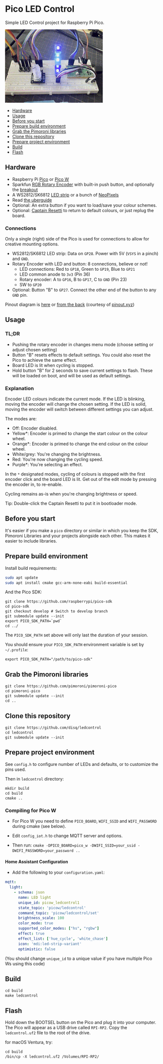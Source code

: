# Pico LED Control

Simple LED Control project for Raspberry Pi Pico.

![image](./doc/cycle.gif)

- [Hardware](#hardware)
- [Usage](#usage)
- [Before you start](#before-you-start)
- [Prepare build environment](#prepare-build-environment)
- [Grab the Pimoroni libraries](#grab-the-pimoroni-libraries)
- [Clone this repository](#clone-this-repository)
- [Prepare project environment](#prepare-project-environment)
- [Build](#build)
- [Flash](#flash)

## Hardware

- Raspberry Pi [Pico](https://shop.pimoroni.com/products/raspberry-pi-pico) or [Pico W](https://shop.pimoroni.com/products/raspberry-pi-pico-w)
- Sparkfun [RGB Rotary Encoder](https://shop.pimoroni.com/products/rotary-encoder-illuminated-rgb) with built-in push button, and optionally the [breakout](https://shop.pimoroni.com/products/sparkfun-rotary-encoder-breakout-illuminated-rg-rgb)
- A WS2812/SK6812 [LED strip](https://shop.pimoroni.com/collections/components?tags=LED%20Strip) or a bunch of [NeoPixels](https://www.adafruit.com/category/168)
- Read [the uberguide](https://learn.adafruit.com/adafruit-neopixel-uberguide)
- Optional: An extra button if you want to load/save your colour schemes.
- Optional: [Captain Resetti](https://shop.pimoroni.com/products/captain-resetti-pico-reset-button) to return to default colours, or just replug the board.

### Connections

Only a single (right) side of the Pico is used for connections to allow for creative mounting options.

- WS2812/SK6812 LED strip: Data on `GP28`. Power with 5V (`VSYS` in a pinch) and `GND`.
- Rotary Encoder with LED and button: 8 connections, believe or not!
  - LED connections: Red to `GP18`, Green to `GP19`, Blue to `GP21`
  - LED common anode to `3v3` (Pin 36)
  - Rotary encoder: A to `GP16`, B to `GP17`, C to `GND` (Pin 23)
  - SW to `GP20`
- Optional: Button "B" to `GP27`. Connect the other end of the button to any `GND` pin.

Pinout diagram is [here](./doc/pinout.png) or [from the back](./doc/pinout-back.png) (courtesy of [pinout.xyz](https://pico.pinout.xyz/))

## Usage

### TL;DR
- Pushing the rotary encoder in changes menu mode (choose setting or adjust chosen setting)
- Button "B" resets effects to default settings. You could also reset the Pico to achieve the same effect.
- Board LED is lit when cycling is stopped.
- Hold button "B" for 2 seconds to save current settings to flash. These will be loaded on boot, and will be used as default settings.

### Explanation

Encoder LED colours indicate the current mode. If the LED is blinking, moving the encoder will change the chosen setting. If the LED is solid, moving the encoder will switch between different settings you can adjust.

The modes are:

- Off: Encoder disabled.
- Yellow*: Encoder is primed to change the start colour on the colour wheel.
- Orange*: Encoder is primed to change the end colour on the colour wheel.
- White/grey: You're changing the brightness.
- Red: You're now changing the cycling speed.
- Purple*: You're selecting an effect.

In the `*` designated modes, cycling of colours is stopped with the first encoder click and the board LED is lit. Get out of the edit mode by pressing the encoder in, to re-enable.

Cycling remains as-is when you're changing brightness or speed.

Tip: Double-click the Captain Resetti to put it in bootloader mode.

## Before you start

It's easier if you make a `pico` directory or similar in which you keep the SDK, Pimoroni Libraries and your projects alongside each other. This makes it easier to include libraries.

## Prepare build environment

Install build requirements:

```bash
sudo apt update
sudo apt install cmake gcc-arm-none-eabi build-essential
```

And the Pico SDK:

```
git clone https://github.com/raspberrypi/pico-sdk
cd pico-sdk
git checkout develop # Switch to develop branch
git submodule update --init
export PICO_SDK_PATH=`pwd`
cd ../
```

The `PICO_SDK_PATH` set above will only last the duration of your session.

You should ensure your `PICO_SDK_PATH` environment variable is set by `~/.profile`:

```
export PICO_SDK_PATH="/path/to/pico-sdk"
```

## Grab the Pimoroni libraries

```
git clone https://github.com/pimoroni/pimoroni-pico
cd pimoroni-pico
git submodule update --init
cd ..
```

## Clone this repository

```
git clone https://github.com/disq/ledcontrol
cd ledcontrol
git submodule update --init
```

## Prepare project environment

See `config.h` to configure number of LEDs and defaults, or to customize the pins used.

Then in `ledcontrol` directory:

```
mkdir build
cd build
cmake ..
```

### Compiling for Pico W

- For Pico W you need to define `PICO_BOARD`, `WIFI_SSID` and `WIFI_PASSWORD` during cmake (see below).

- Edit `config_iot.h` to change MQTT server and options.

- Then run:
`cmake -DPICO_BOARD=pico_w -DWIFI_SSID=your_ssid -DWIFI_PASSWORD=your_password ..`

#### Home Assistant Configuration

- Add the following to your `configuration.yaml`:

```yaml
mqtt:
  light:
    - schema: json
      name: LED light
      unique_id: picow_ledcontrol1
      state_topic: 'picow/ledcontrol'
      command_topic: 'picow/ledcontrol/set'
      brightness_scale: 100
      color_mode: true
      supported_color_modes: ["hs", "rgbw"]
      effect: true
      effect_list: ['hue_cycle', 'white_chase']
      icon: 'mdi:led-strip-variant'
      optimistic: false
```

(You should change `unique_id` to a unique value if you have multiple Pico Ws using this code)


## Build

```
cd build
make ledcontrol
```

## Flash

Hold down the BOOTSEL button on the Pico and plug it into your computer. The Pico will appear as a USB drive called `RPI-RP2`. Copy the `ledcontrol.uf2` file to the root of the drive.

for macOS Ventura, try:
```
cd build
/bin/cp -X ledcontrol.uf2 /Volumes/RPI-RP2/
```
